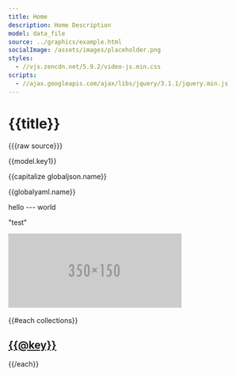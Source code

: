 ```yaml
---
title: Home
description: Home Description
model: data_file
source: ../graphics/example.html
socialImage: /assets/images/placeholder.png
styles:
  - //vjs.zencdn.net/5.9.2/video-js.min.css
scripts:
  - //ajax.googleapis.com/ajax/libs/jquery/3.1.1/jquery.min.js
---
```


# {{title}}

{{{raw source}}}

{{model.key1}}

{{capitalize globaljson.name}}

{{globalyaml.name}}

hello --- world

<p>"test"</p>

![alt text](/assets/images/placeholder.png "Title Text")

{{#each collections}}
  <h2><a href="/{{@key}}">{{@key}}</a></h2>
{{/each}}
